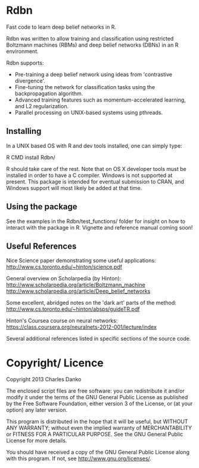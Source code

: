 Rdbn
====
Fast code to learn deep belief networks in R.

Rdbn was written to allow training and classification using restricted Boltzmann machines (RBMs) and deep belief networks (DBNs) in an R environment.  

Rdbn supports:
* Pre-training a deep belief network using ideas from 'contrastive divergence'.
* Fine-tuning the network for classification tasks using the backpropagation algorithm.
* Advanced training features such as momentum-accelerated learning, and L2 regularization.
* Parallel processing on UNIX-based systems using pthreads.


Installing
----------
In a UNIX based OS with R and dev tools installed, one can simply type: 

  R CMD install Rdbn/

R should take care of the rest.  Note that on OS X developer tools must be installed in order to have a C compiler.  Windows is not supported at present.  This package is intended for eventual submission to CRAN, and Windows support will most likely be added at that time.


Using the package
-----------------
See the examples in the Rdbn/test_functions/ folder for insight on how to interact with the package in R.  Vignette and reference manual coming soon!


Useful References
-----------------
Nice Science paper demonstrating some useful applications:
http://www.cs.toronto.edu/~hinton/science.pdf

General overview on Scholarpedia (by Hinton):
http://www.scholarpedia.org/article/Boltzmann_machine
http://www.scholarpedia.org/article/Deep_belief_networks

Some excellent, abridged notes on the 'dark art' parts of the method:
http://www.cs.toronto.edu/~hinton/absps/guideTR.pdf

Hinton's Coursea course on neural networks:
https://class.coursera.org/neuralnets-2012-001/lecture/index

Several additional references listed in specific sections of the source code.

Copyright/ Licence
==================

Copyright 2013 Charles Danko

The enclosed script files are free software: you can redistribute it and/or modify it under the terms of the GNU General Public License as published by the Free Software Foundation, either version 3 of the License, or  (at your option) any later version.

This program is distributed in the hope that it will be useful, but WITHOUT ANY WARRANTY; without even the implied warranty of MERCHANTABILITY or FITNESS FOR A PARTICULAR PURPOSE.  See the GNU General Public License for more details.

You should have received a copy of the GNU General Public License along with this program.  If not, see <http://www.gnu.org/licenses/>.
